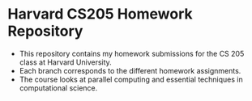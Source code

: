# Harvard CS205 Homework Repository

- This repository contains my homework submissions for the CS 205 class at Harvard University.
- Each branch corresponds to the different homework assignments.
- The course looks at parallel computing and essential techniques in computational science.
